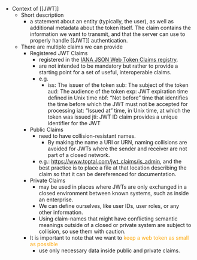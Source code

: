 - Context of [[JWT]]
	- Short description
		- a statement about an entity (typically, the user), as well as additional metadata about the token itself. The claim contains the information we want to transmit, and that the server can use to properly handle [[JWT]] authentication.
	- There are multiple claims we can provide
		- Registered JWT Claims
			- registered in the [IANA JSON Web Token Claims registry](https://tools.ietf.org/html/draft-ietf-oauth-json-web-token-32#section-10.1).
			- are not intended to be mandatory but rather to provide a starting point for a set of useful, interoperable claims.
			- e.g.
				- iss: The issuer of the token
				  sub: The subject of the token
				  aud: The audience of the token
				  exp: JWT expiration time defined in Unix time
				  nbf: “Not before” time that identifies the time before which the JWT must not be accepted for processing
				  iat: “Issued at” time, in Unix time, at which the token was issued
				  jti: JWT ID claim provides a unique identifier for the JWT
		- Public Claims
			- need to have collision-resistant names.
				- By making the name a URI or URN, naming collisions are avoided for JWTs where the sender and receiver are not part of a closed network.
			- e.g.: https://www.toptal.com/jwt_claims/is_admin, and the best practice is to place a file at that location describing the claim so that it can be dereferenced for documentation.
		- Private Claims
			- may be used in places where JWTs are only exchanged in a closed environment between known systems, such as inside an enterprise.
			- We can define ourselves, like user IDs, user roles, or any other information.
			- Using claim-names that might have conflicting semantic meanings outside of a closed or private system are subject to collision, so use them with caution.
		- It is important to note that we want to <span style="color: orange">keep a web token as small as possible</span>
			- use only necessary data inside public and private claims.